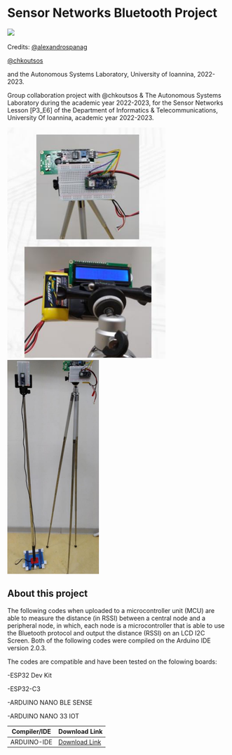 # Sensor Networks Bluetooth Project



<img src="https://img.shields.io/bower/l/mi">


Credits: [@alexandrospanag](https://github.com/alexandrospanag)


[@chkoutsos](https://github.com/chkoutsos)

and the Autonomous Systems Laboratory, University of Ioannina, 2022-2023.



Group collaboration project with @chkoutsos & The Autonomous Systems Laboratory during the academic year 2022-2023, for the Sensor Networks Lesson [Ρ3_E6] of the Department of Informatics &amp; Telecommunications, University Of Ioannina, academic year 2022-2023.

![](https://raw.githubusercontent.com/AlexandrosPanag/Sensor_Networks_Bluetooth_Project/main/1.png)
![](https://raw.githubusercontent.com/AlexandrosPanag/Sensor_Networks_Bluetooth_Project/main/2.png)

About this project
----

The following codes when uploaded to a microcontroller unit (MCU) are able to measure the distance (in RSSI) between a central node and a peripheral node, in which, each node is a microcontroller that is able to use the Bluetooth protocol and output the distance (RSSI) on an LCD I2C Screen.
Both of the following codes were compiled on the Arduino IDE version 2.0.3.

The codes are compatible and have been tested on the folowing boards:



-ESP32 Dev Kit


-ESP32-C3


-ARDUINO NANO BLE SENSE


-ARDUINO NANO 33 IOT


| Compiler/IDE | Download Link |
| --------------- | ---------------- |
| ARDUINO-IDE | [Download Link](https://www.arduino.cc/en/software) |

